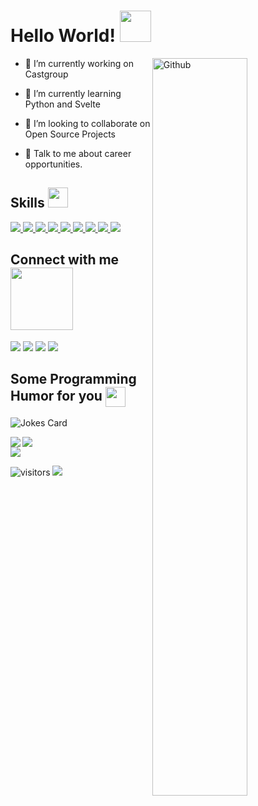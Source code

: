 
<h1> Hello World! <img src = "https://raw.githubusercontent.com/MartinHeinz/MartinHeinz/master/wave.gif" width = 50px> </h1>

<img width="55%" align="right" alt="Github" src="https://raw.githubusercontent.com/onimur/.github/master/.resources/git-header.svg" />

- 🔭 I’m currently working on Castgroup
    
- 🌱 I’m currently learning Python and Svelte

- 👯 I’m looking to collaborate on Open Source Projects
    
- 💬 Talk to me about career opportunities.
 


<h2> Skills <img src = "https://media2.giphy.com/media/QssGEmpkyEOhBCb7e1/giphy.gif?cid=ecf05e47a0n3gi1bfqntqmob8g9aid1oyj2wr3ds3mg700bl&rid=giphy.gif" width = 32px> </h2>
    <div>
        <a href= https://github.com/thuan?tab=repositories&q=&type=&language=java&sort= > <img src ='https://img.shields.io/badge/Java-ED8B00?style=for-the-badge&logo=java&logoColor=white'> </a>
        <a href= https://github.com/thuan?tab=repositories&q=&type=&language=spring&sort= > <img src ='https://img.shields.io/badge/Spring-6DB33F?style=for-the-badge&logo=spring&logoColor=white'> </a>
        <a href= https://github.com/thuan?tab=repositories&q=&type=&language=javascript&sort= > <img src ='https://img.shields.io/badge/JavaScript-F7DF1E?style=for-the-badge&logo=javascript&logoColor=black'> </a>
        <a href= https://github.com/thuan?tab=repositories&q=&type=&language=angular&sort= > <img src ='https://img.shields.io/badge/Angular-DD0031?style=for-the-badge&logo=angular&logoColor=white'> </a>
        <a href= https://github.com/thuan?tab=repositories&q=&type=&language=typescript&sort= > <img src ='https://img.shields.io/badge/TypeScript-007ACC?style=for-the-badge&logo=typescript&logoColor=white'> </a>
        <a href= https://github.com/thuan?tab=repositories&q=&type=&language=html&sort= > <img src ='https://img.shields.io/badge/HTML5-E34F26?style=for-the-badge&logo=html5&logoColor=white'> </a>
        <a href= https://github.com/thuan?tab=repositories&q=&type=&language=css&sort= > <img src ='https://img.shields.io/badge/CSS3-1572B6?style=for-the-badge&logo=css3&logoColor=white'> </a>
        <a href= https://github.com/thuan?tab=repositories&q=&type=&language=postgresql&sort= > <img src ='https://img.shields.io/badge/PostgreSQL-316192?style=for-the-badge&logo=postgresql&logoColor=white'> </a>
        <a href= https://github.com/thuan?tab=repositories&q=&type=&language=mysql&sort= > <img src ='https://img.shields.io/badge/MySQL-00000F?style=for-the-badge&logo=mysql&logoColor=white'> </a>
    </div>


<h2> Connect with me <img src='https://raw.githubusercontent.com/ShahriarShafin/ShahriarShafin/main/Assets/handshake.gif' width="100px"> </h2>
<div> 
  <a href = 'https://www.linkedin.com/in/thuansaraiva' target="_blank"> <img src="https://img.shields.io/badge/LinkedIn-0077B5?style=for-the-badge&logo=linkedin&logoColor=white"/></a>
  <a href = 'https://www.instagram.com/thuansaraiva' target="_blank"> <img src="https://img.shields.io/badge/Instagram-E4405F?style=for-the-badge&logo=instagram&logoColor=white"/></a>
  <a href = 'https://www.twitter.com/thuansaraiva' target="_blank"> <img src="https://img.shields.io/badge/Twitter-1DA1F2?style=for-the-badge&logo=twitter&logoColor=white"/></a> 
  <a href = 'https://steamcommunity.com/id/thuansaraiva' target="_blank"> <img src="https://img.shields.io/badge/Steam-000000?style=for-the-badge&logo=steam&logoColor=white"/></a>     
</div>

<h2> Some Programming Humor for you <img align ='center' src='https://media2.giphy.com/media/UQDSBzfyiBKvgFcSTw/giphy.gif?cid=ecf05e47p3cd513axbek3f56ti3jzizq8hincw20jauyyfyw&rid=giphy.gif' width = '32px'></h2>

![Jokes Card](https://readme-jokes.vercel.app/api?theme=onedark)
    
<div>
    <img align="left" src="https://github-readme-stats.vercel.app/api?username=thuan&count_private=true&show_icons=true&theme=onedark" />
    <img align="center" src="https://github-readme-stats.vercel.app/api/top-langs/?username=thuan&theme=onedark" />
</div>
    
<img src="http://ForTheBadge.com/images/badges/built-with-love.svg"/>

![visitors](https://visitor-badge.glitch.me/badge?page_id=thuan.thuan) <img src="https://img.shields.io/badge/Made%20with-Markdown-1f425f.svg"/>

